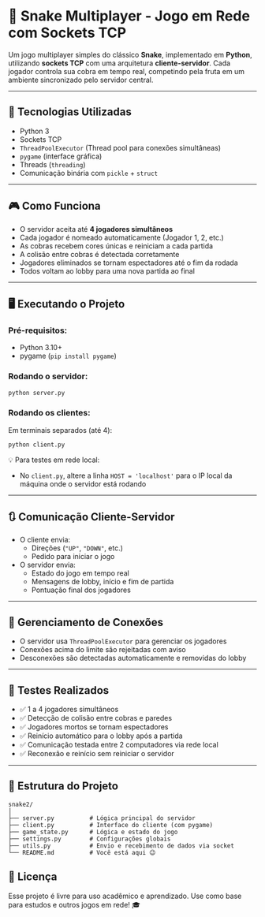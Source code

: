 # 🐍 Snake Multiplayer - Jogo em Rede com Sockets TCP

Um jogo multiplayer simples do clássico **Snake**, implementado em **Python**, utilizando **sockets TCP** com uma arquitetura **cliente-servidor**. Cada jogador controla sua cobra em tempo real, competindo pela fruta em um ambiente sincronizado pelo servidor central.

---

## 🚀 Tecnologias Utilizadas

- Python 3
- Sockets TCP
- `ThreadPoolExecutor` (Thread pool para conexões simultâneas)
- `pygame` (interface gráfica)
- Threads (`threading`)
- Comunicação binária com `pickle` + `struct`

---

## 🎮 Como Funciona

- O servidor aceita até **4 jogadores simultâneos**
- Cada jogador é nomeado automaticamente (Jogador 1, 2, etc.)
- As cobras recebem cores únicas e reiniciam a cada partida
- A colisão entre cobras é detectada corretamente
- Jogadores eliminados se tornam espectadores até o fim da rodada
- Todos voltam ao lobby para uma nova partida ao final

---

## 🖥️ Executando o Projeto

### Pré-requisitos:
- Python 3.10+
- pygame (`pip install pygame`)

### Rodando o servidor:
```bash
python server.py
```

### Rodando os clientes:
Em terminais separados (até 4):
```bash
python client.py
```

💡 Para testes em rede local:  
- No `client.py`, altere a linha `HOST = 'localhost'` para o IP local da máquina onde o servidor está rodando 

---

## 🔃 Comunicação Cliente-Servidor

- O cliente envia:
  - Direções (`"UP"`, `"DOWN"`, etc.)
  - Pedido para iniciar o jogo
- O servidor envia:
  - Estado do jogo em tempo real
  - Mensagens de lobby, início e fim de partida
  - Pontuação final dos jogadores

---

## 🔐 Gerenciamento de Conexões

- O servidor usa `ThreadPoolExecutor` para gerenciar os jogadores
- Conexões acima do limite são rejeitadas com aviso
- Desconexões são detectadas automaticamente e removidas do lobby

---

## 🧪 Testes Realizados

- ✅ 1 a 4 jogadores simultâneos
- ✅ Detecção de colisão entre cobras e paredes
- ✅ Jogadores mortos se tornam espectadores
- ✅ Reinício automático para o lobby após a partida
- ✅ Comunicação testada entre 2 computadores via rede local
- ✅ Reconexão e reinício sem reiniciar o servidor

---

## 📄 Estrutura do Projeto

```
snake2/
│
├── server.py          # Lógica principal do servidor
├── client.py          # Interface do cliente (com pygame)
├── game_state.py      # Lógica e estado do jogo
├── settings.py        # Configurações globais
├── utils.py           # Envio e recebimento de dados via socket
└── README.md          # Você está aqui 😉
```


## 🏁 Licença

Esse projeto é livre para uso acadêmico e aprendizado. Use como base para estudos e outros jogos em rede! 🎓
